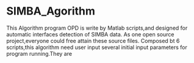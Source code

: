 # SIMBA_Agorithm
This Algorithm program OPD is write by Matlab scripts,and designed for automatic interfaces detection of SIMBA data.
As one open source project,everyone could free attain these source files.
Composed bt 6 scripts,this algorithm need user input several initial input parameters for program running.They are

